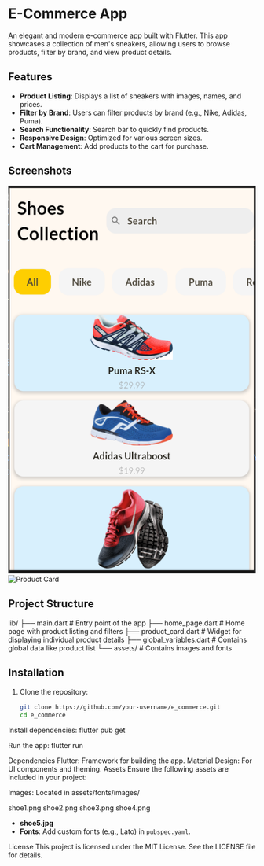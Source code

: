# E-Commerce App

An elegant and modern e-commerce app built with Flutter. This app showcases a collection of men's sneakers, allowing users to browse products, filter by brand, and view product details.

## Features

- **Product Listing**: Displays a list of sneakers with images, names, and prices.
- **Filter by Brand**: Users can filter products by brand (e.g., Nike, Adidas, Puma).
- **Search Functionality**: Search bar to quickly find products.
- **Responsive Design**: Optimized for various screen sizes.
- **Cart Management**: Add products to the cart for purchase.

## Screenshots

![Home Page](asset/screenshots/home_page.png)
![Product Card](asset/screenshots/product_card.png)

## Project Structure

lib/ ├── main.dart # Entry point of the app ├── home_page.dart # Home page with product listing and filters ├── product_card.dart # Widget for displaying individual product details ├── global_variables.dart # Contains global data like product list └── assets/ # Contains images and fonts

## Installation

1. Clone the repository:

   ```bash
   git clone https://github.com/your-username/e_commerce.git
   cd e_commerce

 Install dependencies:
 flutter pub get  

 Run the app:
flutter run

Dependencies
Flutter: Framework for building the app.
Material Design: For UI components and theming.
Assets
Ensure the following assets are included in your project:

Images: Located in assets/fonts/images/

shoe1.png
shoe2.png
shoe3.png
shoe4.png

- **shoe5.jpg**
- **Fonts**: Add custom fonts (e.g., Lato) in `pubspec.yaml`.

License
This project is licensed under the MIT License. See the LICENSE file for details.
